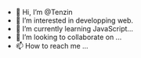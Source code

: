 - 👋 Hi, I’m @Tenzin
- 👀 I’m interested in developping web.
- 🌱 I’m currently learning JavaScript...
- 💞️ I’m looking to collaborate on ...
- 📫 How to reach me ...

<!---
lekdup/lekdup is a ✨ special ✨ repository because its `README.md` (this file) appears on your GitHub profile.
You can click the Preview link to take a look at your changes.
--->
